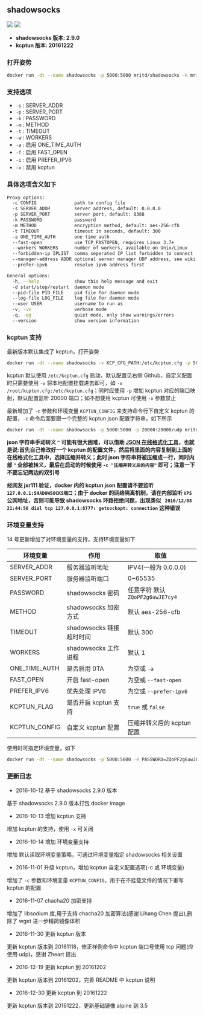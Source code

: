## shadowsocks

[![](https://images.microbadger.com/badges/image/mritd/shadowsocks.svg)](https://microbadger.com/images/mritd/shadowsocks "Get your own image badge on microbadger.com") [![](https://images.microbadger.com/badges/version/mritd/shadowsocks.svg)](https://microbadger.com/images/mritd/shadowsocks "Get your own version badge on microbadger.com")

- **shadowsocks 版本: 2.9.0**
- **kcptun 版本: 20161222**

### 打开姿势

``` sh
docker run -dt --name shadowsocks -p 5000:5000 mritd/shadowsocks -k mritd -w 2 -f
```

### 支持选项

- `-s` : SERVER_ADDR
- `-p` : SERVER_PORT
- `-k` : PASSWORD
- `-m` : METHOD
- `-t` : TIMEOUT
- `-w` : WORKERS
- `-a` : 启用 ONE_TIME_AUTH
- `-f` : 启用 FAST_OPEN
- `-i` : 启用 PREFER_IPV6
- `-x` : 禁用 kcptun

### 具体选项含义如下

``` sh
Proxy options:
  -c CONFIG              path to config file
  -s SERVER_ADDR         server address, default: 0.0.0.0
  -p SERVER_PORT         server port, default: 8388
  -k PASSWORD            password
  -m METHOD              encryption method, default: aes-256-cfb
  -t TIMEOUT             timeout in seconds, default: 300
  -a ONE_TIME_AUTH       one time auth
  --fast-open            use TCP_FASTOPEN, requires Linux 3.7+
  --workers WORKERS      number of workers, available on Unix/Linux
  --forbidden-ip IPLIST  comma seperated IP list forbidden to connect
  --manager-address ADDR optional server manager UDP address, see wiki
  --prefer-ipv6          resolve ipv6 address first

General options:
  -h, --help             show this help message and exit
  -d start/stop/restart  daemon mode
  --pid-file PID_FILE    pid file for daemon mode
  --log-file LOG_FILE    log file for daemon mode
  --user USER            username to run as
  -v, -vv                verbose mode
  -q, -qq                quiet mode, only show warnings/errors
  --version              show version information
```

### kcptun 支持

最新版本默认集成了 kcptun，打开姿势

``` sh
docker run -dt --name shadowsocks -v KCP_CFG_PATH:/etc/kcptun.cfg -p 5000:5000 -p 20000:20000/udp mritd/shadowsocks -k mritd -w 2 -f
```

kcptun 默认使用 `/etc/kcptun.cfg` 启动，默认配置见右侧 Github，自定义配置时只需要使用 `-v` 将本地配置挂载进去即可，如 `-v /root/kcptun.cfg:/etc/kcptun.cfg`；同时应使用 `-p` 增加 kcptun 对应的端口映射，默认配置监听 20000 端口；如不想使用 kcptun 可使用 `-x` 参数禁止

最新增加了 `-c` 参数和环境变量 `KCPTUN_CONFIG` 来支持命令行下自定义 kcptun 的配置，`-c` 命令后面要跟一个完整的 kcptun json 配置字符串，如下所示

``` sh
docker run -dt --name shadowsocks -p 5000:5000 -p 20000:20000/udp mritd/shadowsocks -k mritd -w 2 -f -c "{\"listen\":\":1111\",\"target\":\"127.0.0.1:5000\",\"key\":\"kcptun\",\"crypt\":\"salsa20\",\"mode\":\"fast2\",\"mtu\":1350,\"sndwnd\":1024,\"rcvwnd\":1024,\"datashard\":70,\"parityshard\":30,\"dscp\":46,\"nocomp\":false,\"acknodelay\":false,\"nodelay\":0,\"interval\":40,\"resend\":0,\"nc\":0,\"sockbuf\":4194304,\"keepalive\":10,\"log\":\"/var/log/kcptun.log\"}"
```

**json 字符串手动转义 `"` 可能有很大困难，可以借助 [JSON 在线格式化工具](http://www.bejson.com/zhuanyi/)，也就是说:首先自己修改好一个 kcptun 的配置文件，然后将里面的内容复制到上面的在线格式化工具中，选择压缩并转义；此时 json 字符串将被压缩成一行，同时内部 `"` 全部被转义，最后在启动的时候使用 `-c "压缩并转义后的内容"` 即可；注意一下不要忘记两边的双引号**


**经网友 jxr111 验证，docker 内的 kcptun json 配置请不要监听 `127.0.0.1:SHADOWSOCKS端口`；由于 docker 的网络隔离机制，请在内部监听 `VPS` 公网地址，否则可能导致 shadowsocks 环路拒绝问题，出现类似 ` 2016/12/08 21:44:56 dial tcp 127.0.0.1:8777: getsockopt: connection` 这种错误**


### 环境变量支持

14 号更新增加了对环境变量的支持，支持环境变量如下

|环境变量|作用|取值|
|-------|---|---|
|SERVER_ADDR|服务器监听地址|IPV4(一般为 0.0.0.0)|
|SERVER_PORT|服务器监听端口|0~65535|
|PASSWORD|shadowsocks 密码|任意字符 默认 `ZQoPF2g6uwJE7cy4`|
|METHOD|shadowsocks 加密方式|默认 aes-256-cfb|
|TIMEOUT|shadowsocks 链接超时时间|默认 300|
|WORKERS|shadowsocks 工作进程|默认 1|
|ONE_TIME_AUTH|是否启用 0TA|为空或 `-a`|
|FAST_OPEN|开启 fast-open|为空或 `--fast-open`|
|PREFER_IPV6|优先处理 IPV6|为空或 `--prefer-ipv6`|
|KCPTUN_FLAG|是否开启 kcptun 支持|`true` 或 `false`|
|KCPTUN_CONFIG|自定义 kcptun 配置|压缩并转义后的 kcptun 配置|

使用时可指定环境变量，如下

``` sh
docker run -dt --name shadowsocks -p 5000:5000 -e PASSWORD=ZQoPF2g6uwJE7cy4 -e FAST_OPEN=-a mritd/shadowsocks
```


### 更新日志

- 2016-10-12 基于 shadowsocks 2.9.0 版本

基于 shadowsocks 2.9.0 版本打包 docker image

- 2016-10-13 增加 kcptun 支持

增加 kcptun 的支持，使用 `-x` 可关闭

- 2016-10-14 增加 环境变量支持

增加 默认读取环境变量策略，可通过环境变量指定 shadowsocks 相关设置

- 2016-11-01 升级 kcptun，增加 kcptun 自定义配置选项(-c 或 环境变量)

增加了 `-c` 参数和环境变量 `KCPTUN_CONFIG`，用于在不挂载文件的情况下重写 kcptun 的配置

- 2016-11-07 chacha20 加密支持

增加了 libsodium 库,用于支持 chacha20 加密算法(感谢 Lihang Chen 提出),删除了 wget 进一步精简镜像体积

- 2016-11-30 更新 kcptun 版本

更新 kcptun 版本到 20161118，修正样例命令中 kcptun 端口号使用 tcp 问题(应使用 udp)，感谢 Zheart 提出

- 2016-12-19 更新 kcptun 到 20161202

更新 kcptun 版本到 20161202，完善 README 中 kcptun 说明

- 2016-12-30 更新 kcptun 到 20161222

更新 kcptun 版本到 20161222，更新基础镜像 alpine 到 3.5
